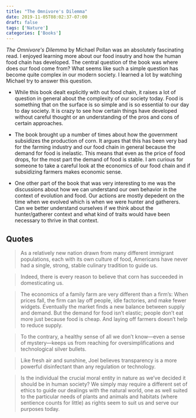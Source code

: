 ```yaml
---
title: "The Omnivore's Dilemma"
date: 2019-11-05T08:02:37-07:00
draft: false
tags: ['Nature']
categories: ['Books']
---
```


*The Omnivore's Dilemma* by Michael Pollan was an absolutely fascinating read. I enjoyed learning more about our food insutry and how the human food chain has developed. The central question of the book was where does our food come from? What seems like such a simple question has become quite complex in our modern society. I learned a lot by watching Michael try to answer this question.

- While this book dealt explicitly with out food chain, it raises a lot of question in general about the complexity of our society today. Food is something that on the surface is so simple and is so essential to our day to day society. It is crazy to see how certain things have developed without careful thought or an understanding of the pros and cons of certain approaches.

- The book brought up a number of times about how the government subsidizes the production of corn. It argues that this has been very bad for the farming industry and our food chain in general because the demand for food is inelastic. This means that even as the price of food drops, for the most part the demand of food is stable. I am curious for someone to take a careful look at the economics of our food chain and if subsidizing farmers makes economic sense.

- One other part of the book that was very interesting to me was the discussions about how we can understand our own behavior in the context of evolution and food. Our actions are mostly depedent on the time when we evolved which is when we were hunter and gatherers. Can we better understand ourselves if we think about the hunter/gatherer context and what kind of traits would have been necessary to thrive in that context.

## Quotes

> As a relatively new nation drawn from many different immigrant populations, each with its own culture of food,
Americans have never had a single, strong, stable culinary tradition to guide us.

> Indeed, there is every reason to believe that corn has succeeded in domesticating us.

> The economics of a family farm are very different than a firm’s: When prices fall, the firm can lay off people,
idle factories, and make fewer widgets. Eventually the market finds a new balance between supply and demand.
But the demand for food isn’t elastic; people don’t eat more just because food is cheap. And laying off farmers
doesn’t help to reduce supply.

> To the contrary, a healthy sense of all we don’t know—even a sense of mystery—keeps us from reaching for
oversimplifications and technological silver bullets.

> Like fresh air and sunshine, Joel believes transparency is a more powerful disinfectant than any regulation or
technology.

> Is the individual the crucial moral entity in nature as we’ve decided it should be in human society? We simply
may require a different set of ethics to guide our dealings with the natural world, one as well suited to the
particular needs of plants and animals and habitats (where sentience counts for little) as rights seem to suit us
and serve our purposes today.


